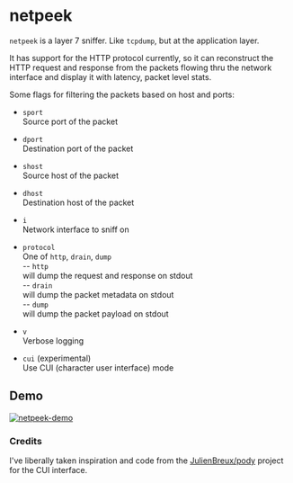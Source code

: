# netpeek

`netpeek` is a layer 7 sniffer. Like `tcpdump`, but at the application layer. 

It has support for the HTTP protocol currently, so it can reconstruct the HTTP request and response from the packets flowing thru the network interface and display it with latency, packet level stats.

Some flags for filtering the packets based on host and ports:


- `sport`  
Source port of the packet

- `dport`  
Destination port of the packet

- `shost`  
Source host of the packet

- `dhost`  
Destination host of the packet

- `i`  
Network interface to sniff on  

- `protocol`  
One of `http`, `drain`, `dump`  
-- `http`  
will dump the request and response on stdout  
-- `drain`  
will dump the packet metadata on stdout  
-- `dump`   
will dump the packet payload on stdout  

- `v`  
Verbose logging  

- `cui` (experimental)  
Use CUI (character user interface) mode  


## Demo

[![netpeek-demo](https://asciinema.org/a/GYXAvHeC0kKrNtRN9VlZsaJ2j.svg)](https://asciinema.org/a/GYXAvHeC0kKrNtRN9VlZsaJ2j?autoplay=1&speed=2)


### Credits
I've liberally taken inspiration and code from the [JulienBreux/pody](https://github.com/JulienBreux/pody/) project for the CUI interface.

